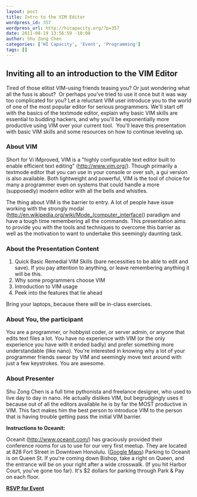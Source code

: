 ```yaml
--- 
layout: post
title: Intro to the VIM Editor
wordpress_id: 357
wordpress_url: http://hicapacity.org/?p=357
date: 2011-08-19 13:56:59 -10:00
author: Shu Zong Chen
categories: ['HI Capacity', 'Event', 'Programming']
tags: []
---
```

<h2>Inviting all to an introduction to the VIM Editor</h2>
Tired of those elitist VIM-using friends teasing you? Or just wondering what all the fuss is about?  Or perhaps you've tried to use it once but it was way too complicated for you? Let a reluctant VIM user introduce you to the world of one of the most popular editor for serious programmers. We'll start off with the basics of the textmode editor, explain why basic VIM skills are essential to budding hackers, and why you'll be exponentially more productive using VIM over your current tool.  You'll leave this presentation with basic VIM skills and some resources on how to continue leveling up.
<h3>About VIM</h3>
Short for Vi IMproved, VIM is a "highly configurable text editor built to enable efficient text editing" (<a href="http://www.vim.org/">http://www.vim.org/</a>). Though primarily a textmode editor that you can use in your console or over ssh, a gui version is also available. Both lightweight and powerful, VIM is the tool of choice for many a programmer even on systems that could handle a more (supposedly) modern editor with all the bells and whistles.

The thing about VIM is the barrier to entry. A lot of people have issue working with the strongly modal (<a href="http://en.wikipedia.org/wiki/Mode_(computer_interface)">http://en.wikipedia.org/wiki/Mode_(computer_interface)</a>) paradigm and have a tough time remembering all the commands. This presentation aims to provide you with the tools and techniques to overcome this barrier as well as the motivation to want to undertake this seemingly daunting task.
<h3>About the Presentation Content</h3>
<ol>
	<li>Quick Basic Remedial VIM Skills (bare necessities to be able to edit and save). If you pay attention to anything, or leave remembering anything it will be this.</li>
	<li>Why some programmers choose VIM</li>
	<li>Introduction to VIM usage</li>
	<li>Peek into the features that lie ahead</li>
</ol>
<div>Bring your laptops, because there will be in-class exercises.</div>
<h3>About You, the participant</h3>
You are a programmer, or hobbyist coder, or server admin, or anyone that edits text files a lot. You have no experience with VIM (or the only experience you have with it ended badly) and prefer something more understandable (like nano). You're interested in knowing why a lot of your programmer friends swear by VIM and seemingly move text around with just a few keystrokes. You are awesome.
<h3>About Presenter</h3>
Shu Zong Chen is a full time pythonista and freelance designer, who used to live day to day in nano. He actually dislikes VIM, but begrudgingly uses it because out of all the editors available he is by far the MOST productive in VIM. This fact makes him the best person to introduce VIM to the person that is having trouble getting pass the initial VIM barrier.

<strong>Instructions to Oceanit:</strong>

<strong></strong>Oceanit (<a href="http://www.oceanit.com/">http://www.oceanit.com/</a>) has graciously provided their conference rooms for us to use for our very first meetup. They are located at 828 Fort Street in Downtown Honolulu. (<a href="http://maps.google.com/maps?f=q&amp;source=s_q&amp;hl=en&amp;geocode=&amp;q=Oceanit+Laboratories+Inc.,+Honolulu,+HI&amp;aq=0&amp;sll=21.309466,-157.863386&amp;sspn=0.010195,0.01929&amp;gl=us&amp;ie=UTF8&amp;hq=Oceanit+Laboratories+Inc.&amp;hnear=Oceanit+Laboratories+Inc.,+828+Fort+Street+Mall+Suite+600,+Honolulu,+Hawaii+96813&amp;z=14">Google Maps</a>) Parking to Oceanit is on Queen St. If you're coming down Bishop, take a right on Queen, and the entrance will be on your right after a wide crosswalk. (If you hit Harbor Court, you've gone too far). It's $2 dollars for parking through Park &amp; Pay on each floor.

<strong><a title="RSVP for Event" href="http://vimintro.eventbrite.com/">RSVP for Event</a></strong>
